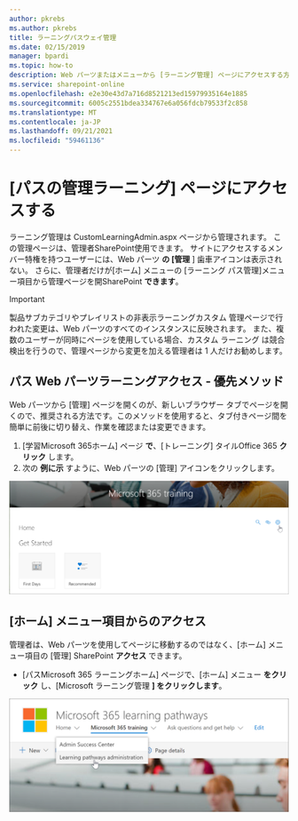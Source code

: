 ```yaml
---
author: pkrebs
ms.author: pkrebs
title: ラーニングパスウェイ管理
ms.date: 02/15/2019
manager: bpardi
ms.topic: how-to
description: Web パーツまたはメニューから [ラーニング管理] ページにアクセスする方法
ms.service: sharepoint-online
ms.openlocfilehash: e2e30e43d7a716d8521213ed15979935164e1885
ms.sourcegitcommit: 6005c2551bdea334767e6a056fdcb79533f2c858
ms.translationtype: MT
ms.contentlocale: ja-JP
ms.lasthandoff: 09/21/2021
ms.locfileid: "59461136"
---
```

# <a name="access-the-learning-pathways-administration-page"></a>[パスの管理ラーニング] ページにアクセスする

ラーニング管理は CustomLearningAdmin.aspx ページから管理されます。 この管理ページは、管理者SharePoint使用できます。 サイトにアクセスするメンバー特権を持つユーザーには、Web パーツ **の [管理** ] 歯車アイコンは表示されない。 さらに、管理者だけが[ホーム] メニューの [ラーニング パス管理]メニュー項目から管理ページを開SharePoint **できます**。 

> [!IMPORTANT]
> 製品サブカテゴリやプレイリストの非表示ラーニングカスタム 管理ページで行われた変更は、Web パーツのすべてのインスタンスに反映されます。 また、複数のユーザーが同時にページを使用している場合、カスタム ラーニング は競合検出を行うので、管理ページから変更を加える管理者は 1 人だけお勧めします。  

## <a name="access-from-the-learning-pathways-web-part---preferred-method"></a>パス Web パーツラーニングアクセス - 優先メソッド
Web パーツから [管理] ページを開くのが、新しいブラウザー タブでページを開くので、推奨される方法です。このメソッドを使用すると、タブ付きページ間を簡単に前後に切り替え、作業を確認または変更できます。  

1. [学習Microsoft 365ホーム] ページ **で**、[トレーニング] タイルOffice 365 **クリック** します。
2. 次の **例に示** すように、Web パーツの [管理] アイコンをクリックします。

![管理アイコン](media/cg-adminaccbtn.png)

## <a name="access-from-the-home-menu-item"></a>[ホーム] メニュー項目からのアクセス
管理者は、Web パーツを使用してページに移動するのではなく、[ホーム] メニュー項目の [管理] SharePoint **アクセス** できます。 

- [パスMicrosoft 365 ラーニングホーム] ページで、[ホーム] メニュー **をクリック** し、[Microsoft ラーニング管理 **] をクリックします**。

![ホーム メニュー](media/cg-adminaccmenu.png)
